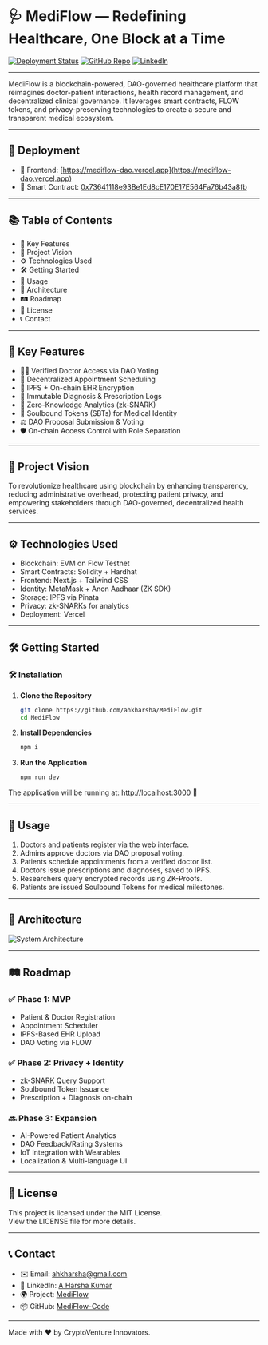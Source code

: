 # 🩺 MediFlow — Redefining Healthcare, One Block at a Time

[![Deployment Status](https://img.shields.io/badge/Deployment-Live-brightgreen)](https://mediflow-dao.vercel.app)
[![GitHub Repo](https://img.shields.io/badge/GitHub-Repository-blue)](https://github.com/ahkharsha/MediFlow-Code)
[![LinkedIn](https://img.shields.io/badge/Connect-LinkedIn-blue)](https://www.linkedin.com/in/harsha-kumar-a-271a76203/)

---

MediFlow is a blockchain-powered, DAO-governed healthcare platform that reimagines doctor-patient interactions, health record management, and decentralized clinical governance. It leverages smart contracts, FLOW tokens, and privacy-preserving technologies to create a secure and transparent medical ecosystem.

---

## 🚀 Deployment

- 🔗 Frontend: [https://mediflow-dao.vercel.app](https://mediflow-dao.vercel.app)
- 🔗 Smart Contract: [0x73641118e93Be1Ed8cE170E17E564Fa76b43a8fb](https://evm-testnet.flowscan.io/address/0x73641118e93Be1Ed8cE170E17E564Fa76b43a8fb)

---

## 📚 Table of Contents

- 🌟 Key Features
- 🎯 Project Vision
- ⚙ Technologies Used
- 🛠 Getting Started
- 📖 Usage
- 🧠 Architecture
- 🛤 Roadmap
- 📜 License
- 📞 Contact

---

## 🌟 Key Features

- 🧑‍⚕️ Verified Doctor Access via DAO Voting
- 📆 Decentralized Appointment Scheduling
- 🔐 IPFS + On-chain EHR Encryption
- 📜 Immutable Diagnosis & Prescription Logs
- 🧪 Zero-Knowledge Analytics (zk-SNARK)
- 🪪 Soulbound Tokens (SBTs) for Medical Identity
- ⚖ DAO Proposal Submission & Voting
- 🛡 On-chain Access Control with Role Separation

---

## 🎯 Project Vision

To revolutionize healthcare using blockchain by enhancing transparency, reducing administrative overhead, protecting patient privacy, and empowering stakeholders through DAO-governed, decentralized health services.

---

## ⚙ Technologies Used

- Blockchain: EVM on Flow Testnet
- Smart Contracts: Solidity + Hardhat
- Frontend: Next.js + Tailwind CSS
- Identity: MetaMask + Anon Aadhaar (ZK SDK)
- Storage: IPFS via Pinata
- Privacy: zk-SNARKs for analytics
- Deployment: Vercel

---

## 🛠 Getting Started

### 🛠️ **Installation**

1. **Clone the Repository**
    ```bash
    git clone https://github.com/ahkharsha/MediFlow.git
    cd MediFlow
    ```

2. **Install Dependencies**
    ```bash
    npm i
    ```

3. **Run the Application**
    ```bash
    npm run dev
    ```


The application will be running at: [http://localhost:3000](http://localhost:3000) 🚀

---

## 📖 Usage

1. Doctors and patients register via the web interface.
2. Admins approve doctors via DAO proposal voting.
3. Patients schedule appointments from a verified doctor list.
4. Doctors issue prescriptions and diagnoses, saved to IPFS.
5. Researchers query encrypted records using ZK-Proofs.
6. Patients are issued Soulbound Tokens for medical milestones.

---

## 🧠 Architecture

![System Architecture](https://raw.githubusercontent.com/ahkharsha/MediFlow-Code/main/docs/architecture.png)

---

## 🛤 Roadmap

### ✅ Phase 1: MVP

- Patient & Doctor Registration  
- Appointment Scheduler  
- IPFS-Based EHR Upload  
- DAO Voting via FLOW  

### ✅ Phase 2: Privacy + Identity

- zk-SNARK Query Support  
- Soulbound Token Issuance  
- Prescription + Diagnosis on-chain  

### 🔜 Phase 3: Expansion

- AI-Powered Patient Analytics  
- DAO Feedback/Rating Systems  
- IoT Integration with Wearables  
- Localization & Multi-language UI  

---

## 📜 License

This project is licensed under the MIT License.  
View the LICENSE file for more details.

---

## 📞 Contact

- ✉️ Email: ahkharsha@gmail.com  
- 💼 LinkedIn: [A Harsha Kumar](https://www.linkedin.com/in/harsha-kumar-a-271a76203/)  
- 🌍 Project: [MediFlow](https://mediflow-dao.vercel.app)  
- 📦 GitHub: [MediFlow-Code](https://github.com/ahkharsha/MediFlow-Code)

---

Made with ❤️ by CryptoVenture Innovators.

